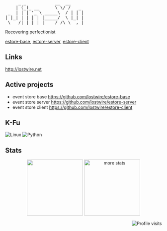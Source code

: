 <pre>
     _ _           __  __
    | (_)_ __      \ \/ /   _
 _  | | | '_ \ _____\  / | | |
| |_| | | | | |_____/  \ |_| |
 \___/|_|_| |_|    /_/\_\__,_|
</pre>

Recovering perfectionist

[estore-base](https://github.com/lostwire/estore-base), [estore-server](https://github.com/lostwire/estore-server), [estore-client](https://github.com/lostwire/estore-client)

## Links
http://lostwire.net

## Active projects
* event store base https://github.com/lostwire/estore-base
* event store server https://github.com/lostwire/estore-server
* event store client https://github.com/lostwire/estore-client

## K-Fu 
![Linux](https://img.shields.io/badge/linux-%FCC624.svg?style=for-the-badge&logo=linux&logoColor=black&color=FCC624)
![Python](https://img.shields.io/badge/python-%3776AB.svg?style=for-the-badge&logo=python&logoColor=white&color=3776AB)

## Stats
<p align="center"> 
  <img height="180em" src="https://github-readme-stats.vercel.app/api?username=jin-xu&show_icons=true" alt="" />
  <img height="180em" src="https://github-readme-stats.vercel.app/api/top-langs/?username=jin-xu&layout=compact" alt="more stats" />
</p>
<p align="right">
    <img src="https://komarev.com/ghpvc/?username=jin-xu" alt="Profile visits" />
</p>
